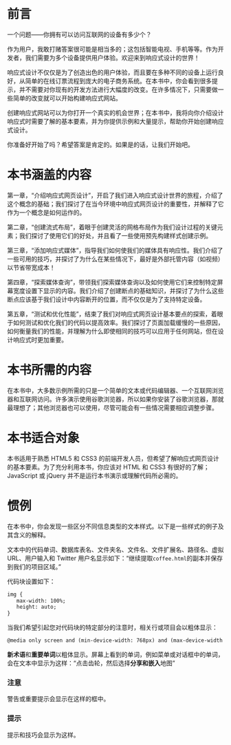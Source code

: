 # 前言

一个问题——你拥有可以访问互联网的设备有多少个？

作为用户，我敢打赌答案很可能是相当多的；这包括智能电视、手机等等。作为开发者，我们需要为多个设备提供用户体验。欢迎来到响应式设计的世界！

响应式设计不仅仅是为了创造出色的用户体验，而且要在多种不同的设备上运行良好，从简单的在线订票流程到庞大的电子商务系统。在本书中，你会看到很多提示，并不需要对你现有的开发方法进行大幅度的改变。在许多情况下，只需要做一些简单的改变就可以开始构建响应式网站。

创建响应式网站可以为你打开一个真实的机会世界；在本书中，我将向你介绍设计响应式时需要了解的基本要素，并为你提供示例和大量提示，帮助你开始创建响应式设计。

你准备好开始了吗？希望答案是肯定的。如果是的话，让我们开始吧。

# 本书涵盖的内容

第一章，“介绍响应式网页设计”，开启了我们进入响应式设计世界的旅程，介绍了这个概念的基础；我们探讨了在当今环境中响应式网页设计的重要性，并解释了它作为一个概念是如何运作的。

第二章，“创建流式布局”，着眼于创建灵活的网格布局作为我们设计过程的关键元素；我们探讨了使用它们的好处，并且看了一些使用预先构建样式创建示例。

第三章，“添加响应式媒体”，指导我们如何使我们的媒体具有响应性。我们介绍了一些可用的技巧，并探讨了为什么在某些情况下，最好是外部托管内容（如视频）以节省带宽成本！

第四章，“探索媒体查询”，带领我们探索媒体查询以及如何使用它们来控制特定屏幕宽度设置下显示的内容。我们介绍了创建断点的基础知识，并探讨了为什么这些断点应该基于我们设计中内容断开的位置，而不仅仅是为了支持特定设备。

第五章，“测试和优化性能”，结束了我们对响应式网页设计基本要点的探索，着眼于如何测试和优化我们的代码以提高效率。我们探讨了页面加载缓慢的一些原因，如何衡量我们的性能，并理解为什么即使相同的技巧可以应用于任何网站，但在设计响应式时更加重要。

# 本书所需的内容

在本书中，大多数示例所需的只是一个简单的文本或代码编辑器、一个互联网浏览器和互联网访问。许多演示使用谷歌浏览器，所以如果你安装了谷歌浏览器，那就最理想了；其他浏览器也可以使用，尽管可能会有一些情况需要相应调整步骤。

# 本书适合对象

本书适用于熟悉 HTML5 和 CSS3 的前端开发人员，但希望了解响应式网页设计的基本要素。为了充分利用本书，你应该对 HTML 和 CSS3 有很好的了解；JavaScript 或 jQuery 并不是运行本书演示或理解代码所必需的。

# 惯例

在本书中，你会发现一些区分不同信息类型的文本样式。以下是一些样式的例子及其含义的解释。

文本中的代码单词、数据库表名、文件夹名、文件名、文件扩展名、路径名、虚拟 URL、用户输入和 Twitter 用户名显示如下：“继续提取`coffee.html`的副本并保存到我们的项目区域。”

代码块设置如下：

```html
img {
   max-width: 100%;
   height: auto;
}
```

当我们希望引起您对代码块的特定部分的注意时，相关行或项目会以粗体显示：

```html
@media only screen and (min-device-width: 768px) and (max-device-width : 1024px) and (orientation : landscape)

```

**新术语**和**重要单词**以粗体显示。屏幕上看到的单词，例如菜单或对话框中的单词，会在文本中显示为这样：“点击齿轮，然后选择**分享和嵌入**地图”

### 注意

警告或重要提示会显示在这样的框中。

### 提示

提示和技巧会显示为这样。
